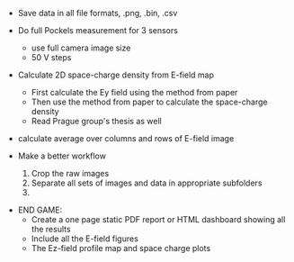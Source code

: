 - Save data in all file formats, .png, .bin, .csv

- Do full Pockels measurement for 3 sensors
   - use full camera image size
   - 50 V steps

- Calculate 2D space-charge density from E-field map
   - First calculate the Ey field using the method from paper
   - Then use the method from paper to calculate the space-charge density
   - Read Prague group's thesis as well


- calculate average over columns and rows of E-field image

- Make a better workflow
   1. Crop the raw images
   2. Separate all sets of images and data in appropriate subfolders
   3. 

* END GAME:
   - Create a one page static PDF report or HTML dashboard showing all the results
   - Include all the E-field figures
   - The Ez-field profile map and space charge plots